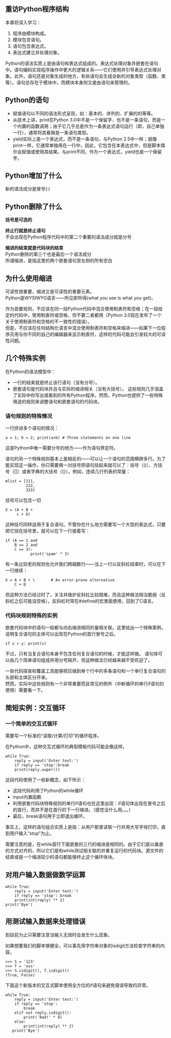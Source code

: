 ## 重访Python程序结构
本章将深入学习：  

1. 程序由模块构成。
2. 模块包含语句。
3. 语句包含表达式。
4. 表达式建立并处理对象。

Python的语法实质上是由语句和表达式组成的。表达式处理对象并嵌套在语句中。语句编码实现程序操作中更大的逻辑关系——它们使用并引导表达式处理对象。此外，语句还是对象生成的地方，有些语句会生成全新的对象类型（函数、类等）。语句总存在于模块中，而模块本身则又是由语句来管理的。

## Python的语句
* 赋值语句以不同的语法形式呈现，如：基本的、序列的、扩展的的等等。
* 从技术上讲，print在Python 3.0中不是一个保留字，也不是一条语句，而是一个内置的函数调用；由于它几乎总是作为一条表达式语句运行（即，自己单独一行），通常将其看做是一条语句类型。
* yield实际上是一个表达式，而不是一条语句，与Python 2.5中一样；就像print一样，它通常单独用在一行中，因此，它包含在本表达式中，但是脚本偶尔会赋值或使用其结果。与print不同，作为一个表达式，yield也是一个保留字。

## Python增加了什么
新的语法成分是冒号(:)
## Python删除了什么
**括号是可选的**  

**终止行就是终止语句**  
不会出现在Python程序代码中的第二个重要的语法成分就是分号  

**缩进的结束就是代码块的结束**  
Python删除的第三个也是最后一个语法成分  
所谓缩进，是指这里的两个嵌套语句至左侧的所有空白
## 为什么使用缩进  
可读性很重要，缩进又是可读性的重要元素。  
Python是WYSIWYG语言——所见即所得(what you see is what you get)。  

作为首要规则，不应该在同一段Python代码中混合使用制表符和空格；在一段给定的代码中，使用制表符或空格，但不要二者都用（Python 3.0现在发布了一个关于使用制表符和空格的不一致性的错误）。  
但是，不应该在任何结构化语言中混合使用制表符和空格来缩进——如果下一位程序员用与你不同的自己的编辑器来显示制表符，这样的代码可能会引发较大的可读性问题。
## 几个特殊实例
在Python的语法模型中：

* 一行的结束就是终止该行语句（没有分号）。
* 嵌套语句是代码块并且与实际的缩进相关（没有大括号）。
这些规则几乎涵盖了实际中你写出或看到的所有Python程序。然而，Python也提供了一些特殊用途的规则来调整语句和嵌套语句的代码块。
### 语句规则的特殊情况
一行挤进多个语句的情况：

	a = 1; b = 2; print(a+b) # Three statements on one line
这是Python中唯一需要分号的地方——作为语句界定符。

语句的另一个特殊规则基本上是相反的——可以让一个语句的范围横跨多行。为了能实现这一操作，你只需要用一对括号把语句括起来就可以了：括号（()）、方括号（[]）或者字典的大括号（{}）。例如，连续几行列表的常量：

	mlist = [111,
             222,
             333]
括号可以包含一切

	X = (A + B +
         c + D)
这种技巧同样适用于复合语句。不管你在什么地方需要写一个大型的表达式，只要把它括在括号里，就可以在下一行接着写：  

	if (A == 1 and
	    B == 2 and
	    C == 3):
               print('spam' * 3)
有一条比较老的规则也允许我们跨越数行——当上一行以反斜杠结束时，可以在下一行继续：

	X = A + B + \		# An error-prone alternative
		C + D
但这种方法已经过时了，关注并维护反斜杠比较困难，而且这种做法相当脆弱（反斜杠之后可能没空格）。反斜杠时常在#define的宏里面使用，回到了C语言。
### 代码块规则特殊的实例
嵌套代码块中的语句一般都与向右缩进相同的量相关联。这里给出一个特殊案例，说明复合语句的主体可以出现在Python的首行冒号之后。

	if x > y: print(x)
不过，只有当复合语句本身不包含任何复合语句的时候，才能这样做。
语句体可以由几个简单语句组成并用分号隔开，但这种做法已经越来越不受欢迎了。

一些代码探查和覆盖工具能够把压缩到单个行中的多条语句和一个单行复合语句的头部和主体区分开来。  
然而，实际中这些规则有一个非常重要而且常见的例外（中断循环的单行if语句的使用）需要看一下。
## 简短实例：交互循环
### 一个简单的交互式循环
需要写一个标准的“读取/计算/打印”的循环程序。

在Python中，这种交互式循环的典型模板代码可能会像这样。

	while True:
	    reply = input('Enter text:')
	    if reply == 'stop':break
	    print(reply.uuper())
这段代码使用了一些新概念，如下所示：
* 这段代码利用了Python的while循环
* input内置函数
* 利用嵌套代码块特殊规则的单行if语句也在这里出现：if语句体出现在冒号之后的首行，而并不是在首行的下一行缩进。（感觉没什么用。。。）
* 最后，break语句用于立即退出循环。

事实上，这样的语句组合实质上是指：从用户那里读取一行并用大写字母打印，直到用户输入“stop”为止。

需要注意的是，在while首行下面嵌套的三行的缩进是相同的。由于它们是以垂直的方式对齐的，所以它们是和while测试相关联的并重复运行的代码块。源文件的结束或是一个缩进较少的语句都能够终止这个循环体块。
## 对用户输入数据做数学运算
	
	while True:
        reply = input('Enter text:')
        if reply == 'stop': break
        print(int(reply) ** 2)
    print('Bye')
## 用测试输入数据来处理错误
到目前为止只需要注意当输入无效时会发生什么现象。

如果想要我们的脚本够健全，可以事先用字符串对象的isdigit方法检查字符串的内容。

	>>> S = '123'
	>>> T = 'xxx'
	>>> S.isdigit(), T.isdigit()
	(True, False)
下面这个新版本的交互式脚本使用全方位的if语句来避免错误导致的异常。

	while True:
	    reply = input('Enter text:')
	    if reply == 'stop':
	        break
	    elif not reply.isdigit():
	    	print('Bad!' * 8)
	    else:
	    	print(int(reply) ** 2)
	   print('Bye')















































